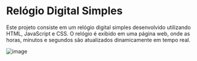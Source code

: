 # Relógio Digital Simples

Este projeto consiste em um relógio digital simples desenvolvido utilizando HTML, JavaScript e CSS. O relógio é exibido em uma página web, onde as horas, minutos e segundos são atualizados dinamicamente em tempo real.

<!-- Inserir a imagem relacionada ao código aqui -->

![image](https://github.com/jhonatasantos-py/Relogio-Digital/assets/109773981/4635e274-978a-4904-8c98-4508b416fcdb)
